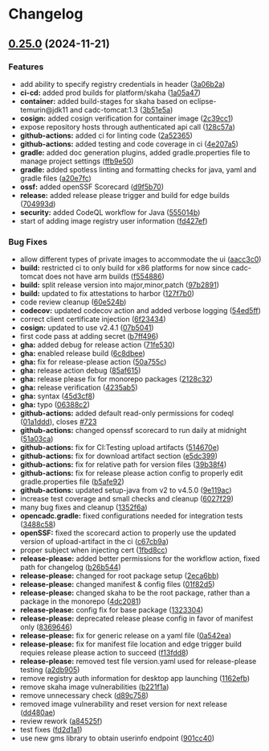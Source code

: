 # Changelog

## [0.25.0](https://github.com/opencadc/science-platform/compare/v0.24.1...v0.25.0) (2024-11-21)


### Features

* add ability to specify registry credentials in header ([3a06b2a](https://github.com/opencadc/science-platform/commit/3a06b2af919698c588b162eecda1b8833fdc3361))
* **ci-cd:** added prod builds for platform/skaha ([1a05a47](https://github.com/opencadc/science-platform/commit/1a05a4764de340661cd5d6481d9f25e05f7ab23f))
* **container:** added build-stages for skaha based on eclipse-temurin@jdk11 and cadc-tomcat:1.3 ([3b51e5a](https://github.com/opencadc/science-platform/commit/3b51e5ab3b98d90c608cf119ac6f1241bdd5275a))
* **cosign:** added cosign verification for container image ([2c39cc1](https://github.com/opencadc/science-platform/commit/2c39cc1ab2ba3b3c83b592920e5e36e1b343461e))
* expose repository hosts through authenticated api call ([128c57a](https://github.com/opencadc/science-platform/commit/128c57a211fc09293e885f971631df5cf5e397af))
* **github-actions:** added ci for linting code ([2a52365](https://github.com/opencadc/science-platform/commit/2a52365af3fab53fa98db7875482625d229f95a4))
* **github-actions:** added testing and code coverage in ci ([4e207a5](https://github.com/opencadc/science-platform/commit/4e207a511bc89e3c34f4b12f1e434800b0a3b4b5))
* **gradle:** added doc generation plugins, added gradle.properties file to manage project settings ([ffb9e50](https://github.com/opencadc/science-platform/commit/ffb9e5088f4e6ce781f08bac1a826f0e00c0f106))
* **gradle:** added spotless linting and formatting checks for java, yaml and gradle files ([a20e7fc](https://github.com/opencadc/science-platform/commit/a20e7fc1d7595d0d6e77e658b42b38cf803646cc))
* **ossf:** added openSSF Scorecard  ([d9f5b70](https://github.com/opencadc/science-platform/commit/d9f5b702cf0f4d3716b58c625f244582b2e7a336))
* **release:** added release please trigger and build for edge builds ([704993d](https://github.com/opencadc/science-platform/commit/704993d390641bde1744ed102c025f7fa9d4a621))
* **security:** added CodeQL workflow for Java ([555014b](https://github.com/opencadc/science-platform/commit/555014b662ac7f7908958d827434d5b084958a5c))
* start of adding image registry user information ([fd427ef](https://github.com/opencadc/science-platform/commit/fd427eff5010c677dd70d68f401cc54844f57e59))


### Bug Fixes

* allow different types of private images to accommodate the ui ([aacc3c0](https://github.com/opencadc/science-platform/commit/aacc3c00fd01d5e4143afe3b7d1b6e37c275a08e))
* **build:** restricted ci to only build for x86 platforms for now since cadc-tomcat does not have arm builds ([f554886](https://github.com/opencadc/science-platform/commit/f554886498f4e46d629488fcd3bffff196860f76))
* **build:** split release version into major,minor,patch ([97b2891](https://github.com/opencadc/science-platform/commit/97b28913cb2fe18598f9b885bf95c66986c84a8c))
* **build:** updated to fix attestations to harbor ([127f7b0](https://github.com/opencadc/science-platform/commit/127f7b0110668f762063ce52cce92606f81df20e))
* code review cleanup ([60e524b](https://github.com/opencadc/science-platform/commit/60e524be0e7202fe7de6082efdbe2ea9a87882ec))
* **codecov:** updated codecov action and added verbose logging ([54ed5ff](https://github.com/opencadc/science-platform/commit/54ed5ff370361f2b83a28655b976d94c4df7b9bc))
* correct client certificate injection ([6f23434](https://github.com/opencadc/science-platform/commit/6f2343479083bc0acfaddf39ed4fb028fd0c14ab))
* **cosign:** updated to use v2.4.1 ([07b5041](https://github.com/opencadc/science-platform/commit/07b50417a4e5df046ba87b1a7c0269cde9e8e21b))
* first code pass at adding secret ([b7ff496](https://github.com/opencadc/science-platform/commit/b7ff4966812624be430bce811f18366e9a58e054))
* **gha:** added debug for release action ([71fe530](https://github.com/opencadc/science-platform/commit/71fe53099bef727513c607d6d04595c6085a36aa))
* **gha:** enabled release build ([6c8dbee](https://github.com/opencadc/science-platform/commit/6c8dbee399f1acda1f203c5424895b47abb0256d))
* **gha:** fix for release-please action ([50a755c](https://github.com/opencadc/science-platform/commit/50a755cd7dceda3024a103648872bbbe5f247cdb))
* **gha:** release action debug ([85af615](https://github.com/opencadc/science-platform/commit/85af615bb9e14b0affff46b03555752310138074))
* **gha:** release please fix for monorepo packages ([2128c32](https://github.com/opencadc/science-platform/commit/2128c32a53c35140419d86122bb187fe5335e634))
* **gha:** release verification ([4235ab5](https://github.com/opencadc/science-platform/commit/4235ab56d53f68fb73bad772a7a57a2545bd009f))
* **gha:** syntax ([45d3cf8](https://github.com/opencadc/science-platform/commit/45d3cf840b5e501b2ef2449c3a65116a6fcd03d7))
* **gha:** typo ([06388c2](https://github.com/opencadc/science-platform/commit/06388c2f6af909e4ab607e11ce5025b94a6defc8))
* **github-actions:** added default read-only permissions for codeql ([01a1ddd](https://github.com/opencadc/science-platform/commit/01a1ddd38834a4a6a2e1dea023c7249e829f631d)), closes [#723](https://github.com/opencadc/science-platform/issues/723)
* **github-actions:** changed openssf scorecard to run daily at midnight ([51a03ca](https://github.com/opencadc/science-platform/commit/51a03ca89f105a3afa841180fbbc232021f2b689))
* **github-actions:** fix for CI:Testing upload artifacts ([514670e](https://github.com/opencadc/science-platform/commit/514670e3135d07785937b09a08b2b8c3a825281c))
* **github-actions:** fix for download artifact section ([e5dc399](https://github.com/opencadc/science-platform/commit/e5dc3994233bd714bff3eed2fefff61e48fc83e4))
* **github-actions:** fix for relative path for version files ([39b38f4](https://github.com/opencadc/science-platform/commit/39b38f48bf4eab3934857c35206d2650bf78fb41))
* **github-actions:** fix for release please action config to properly edit gradle.properties file ([b5afe92](https://github.com/opencadc/science-platform/commit/b5afe92211b20d5d7c958ed1472a0966b7982a07))
* **github-actions:** updated setup-java from v2 to v4.5.0 ([9e119ac](https://github.com/opencadc/science-platform/commit/9e119ac5f264e6c72ee72077fdb6fbad078f8277))
* increase test coverage and small checks and cleanup ([6027f29](https://github.com/opencadc/science-platform/commit/6027f29ef4ccd12e2426bae5dd06d303f62e6d9e))
* many bug fixes and cleanup ([1352f6a](https://github.com/opencadc/science-platform/commit/1352f6a0292b3d1061ad888c8a150ea4519c6705))
* **opencadc.gradle:** fixed configurations needed for integration tests ([3488c58](https://github.com/opencadc/science-platform/commit/3488c58b67efa3b501f5c93f2e57ca001c994f73))
* **openSSF:** fixed the scorecard action to properly use the updated version of upload-artifact in the ci ([c67cb9a](https://github.com/opencadc/science-platform/commit/c67cb9ae889d93937b5f8051bc646b40abbc4a23))
* proper subject when injecting cert ([1fbd8cc](https://github.com/opencadc/science-platform/commit/1fbd8cc3e68f091c07722e0b23822aba659f4217))
* **release-please:** added better permissions for the workflow action, fixed path for changelog ([b26b544](https://github.com/opencadc/science-platform/commit/b26b54449f454ae3e5eb6bf065cc11853f6d4e1c))
* **release-please:** changed for root package setup ([2eca6bb](https://github.com/opencadc/science-platform/commit/2eca6bbcd9b62b2e089ec08036e7278a923f28a4))
* **release-please:** changed manifest & config files ([01f82d5](https://github.com/opencadc/science-platform/commit/01f82d5490ff16f41f7cb5ef51a0ac99b8b73e58))
* **release-please:** changed skaha to be the root package, rather than a package in the monorepo ([4dc2081](https://github.com/opencadc/science-platform/commit/4dc2081d8dca4b630c7af903593a34542bea723c))
* **release-please:** config fix for base package ([1323304](https://github.com/opencadc/science-platform/commit/13233042ef4dc58e40040b9e41e92136bd7244a5))
* **release-please:** deprecated release please config in favor of manifest only ([8369646](https://github.com/opencadc/science-platform/commit/83696467db04351e7c5310f554ad8f527f6af7bd))
* **release-please:** fix for generic release on a yaml file ([0a542ea](https://github.com/opencadc/science-platform/commit/0a542ea5950814753a09fd8ac46391f6f041746f))
* **release-please:** fix for manifest file location and edge trigger build requies release please action to succeed ([f13fdd8](https://github.com/opencadc/science-platform/commit/f13fdd8ac0f39a2ee00471826964b9334dee2376))
* **release-please:** removed test file version.yaml used for release-please testing ([a2db905](https://github.com/opencadc/science-platform/commit/a2db9054c8e6cef4b04d169e5bf0a050769c25fa))
* remove registry auth information for desktop app launching ([1162efb](https://github.com/opencadc/science-platform/commit/1162efb9fd6fbb65e5a8d510997f0286df7ab2d2))
* remove skaha image vulnerabilities ([b221f1a](https://github.com/opencadc/science-platform/commit/b221f1ac072f00db7298f45e7b95172b6b670678))
* remove unnecessary check ([d89c758](https://github.com/opencadc/science-platform/commit/d89c75896f2b3193298bc576b43b1b14e3ebf574))
* removed image vulnerability and reset version for next release ([dd480ae](https://github.com/opencadc/science-platform/commit/dd480ae1a8b377fe51eb790bbf4d64c3d5ceb0d4))
* review rework ([a84525f](https://github.com/opencadc/science-platform/commit/a84525f841a5dfdda0f567aa70a0e3147925cfb8))
* test fixes ([fd2d1a1](https://github.com/opencadc/science-platform/commit/fd2d1a121b492dd65584e3c647df808a71400669))
* use new gms library to obtain userinfo endpoint ([901cc40](https://github.com/opencadc/science-platform/commit/901cc407bae2674e19f227588f572c11f7a79667))
